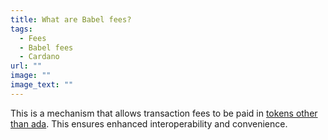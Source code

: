 ```yaml
---
title: What are Babel fees?
tags:
  - Fees
  - Babel fees
  - Cardano
url: ""
image: ""
image_text: ""
---
```


This is a mechanism that allows transaction fees to be paid in [tokens other than ada](https://iohk.io/en/blog/posts/2021/02/25/babel-fees/). This ensures enhanced interoperability and convenience.
